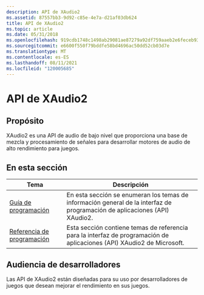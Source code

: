 ```yaml
---
description: API de XAudio2
ms.assetid: 87557bb3-9d92-c85e-4e7a-d21af03db624
title: API de XAudio2
ms.topic: article
ms.date: 05/31/2018
ms.openlocfilehash: 919cdb1748c1498ab29081ae87279a92df759aaeb2e6feceb93528230294e3e9
ms.sourcegitcommit: e6600f550f79bddfe58bd4696ac50dd52cb03d7e
ms.translationtype: MT
ms.contentlocale: es-ES
ms.lasthandoff: 08/11/2021
ms.locfileid: "120005685"
---
```

# <a name="xaudio2-apis"></a>API de XAudio2

## <a name="purpose"></a>Propósito

XAudio2 es una API de audio de bajo nivel que proporciona una base de mezcla y procesamiento de señales para desarrollar motores de audio de alto rendimiento para juegos.

## <a name="in-this-section"></a>En esta sección



| Tema                                                         | Descripción                                                                                                          |
|---------------------------------------------------------------|----------------------------------------------------------------------------------------------------------------------|
| [Guía de programación](programming-guide.md)<br/>         | En esta sección se enumeran los temas de información general de la interfaz de programación de aplicaciones (API) XAudio2.<br/>           |
| [Referencia de programación](programming-reference.md)<br/> | Esta sección contiene temas de referencia para la interfaz de programación de aplicaciones (API) XAudio2 de Microsoft.<br/> |



 

## <a name="developer-audience"></a>Audiencia de desarrolladores

Las API de XAudio2 están diseñadas para su uso por desarrolladores de juegos que desean mejorar el rendimiento en sus juegos.

 

 





